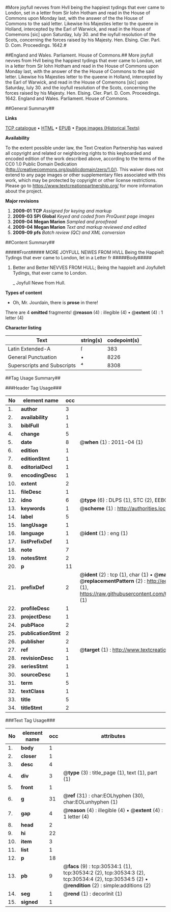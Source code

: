 #More joyfull nevves from Hvll being the happiest tydings that ever came to London, set in a letter from Sir Iohn Hotham and read in the House of Commons upon Monday last, with the answer of the the House of Commons to the said letter. Likewise his Majesties letter to the queene in Holland, intercepted by the Earl of Warwick, and read in the House of Comemons [sic] upon Saturday, Iuly 30. and the ioyfull resolution of the Scots, concerning the forces raised by his Majesty. Hen. Elsing. Cler. Parl. D. Com. Proceedings. 1642.#

##England and Wales. Parliament. House of Commons.##
More joyfull nevves from Hvll being the happiest tydings that ever came to London, set in a letter from Sir Iohn Hotham and read in the House of Commons upon Monday last, with the answer of the the House of Commons to the said letter. Likewise his Majesties letter to the queene in Holland, intercepted by the Earl of Warwick, and read in the House of Comemons [sic] upon Saturday, Iuly 30. and the ioyfull resolution of the Scots, concerning the forces raised by his Majesty. Hen. Elsing. Cler. Parl. D. Com.
Proceedings. 1642.
England and Wales. Parliament. House of Commons.

##General Summary##

**Links**

[TCP catalogue](http://www.ota.ox.ac.uk/tcp/)  • 
[HTML](http://tei.it.ox.ac.uk/tcp/Texts-HTML/free/A51/A51342.html)  • 
[EPUB](http://tei.it.ox.ac.uk/tcp/Texts-EPUB/free/A51/A51342.epub) • 
[Page images (Historical Texts)](https://historicaltexts.jisc.ac.uk/eebo-99826142e)

**Availability**

To the extent possible under law, the Text Creation Partnership has waived all copyright and related or neighboring rights to this keyboarded and encoded edition of the work described above, according to the terms of the CC0 1.0 Public Domain Dedication (http://creativecommons.org/publicdomain/zero/1.0/). This waiver does not extend to any page images or other supplementary files associated with this work, which may be protected by copyright or other license restrictions. Please go to https://www.textcreationpartnership.org/ for more information about the project.

**Major revisions**

1. __2009-01__ __TCP__ *Assigned for keying and markup*
1. __2009-03__ __SPi Global__ *Keyed and coded from ProQuest page images*
1. __2009-04__ __Megan Marion__ *Sampled and proofread*
1. __2009-04__ __Megan Marion__ *Text and markup reviewed and edited*
1. __2009-09__ __pfs__ *Batch review (QC) and XML conversion*

##Content Summary##

#####Front#####
MORE JOYFULL NEWES FROM HVLL Being the Happieſt Tydings that ever came to London, ſet in a Letter fr
#####Body#####

1. Better and Better NEVVES FROM HULL; Being the happieſt and Joyfulleſt Tydings, that ever came to London.

    _ Joyfull Newe from Hull.

**Types of content**

  * Oh, Mr. Jourdain, there is **prose** in there!

There are 4 **omitted** fragments! 
 @__reason__ (4) : illegible (4)  •  @__extent__ (4) : 1 letter (4)

**Character listing**


|Text|string(s)|codepoint(s)|
|---|---|---|
|Latin Extended-A|ſ|383|
|General Punctuation|•|8226|
|Superscripts             and Subscripts|⁴|8308|

##Tag Usage Summary##

###Header Tag Usage###

|No|element name|occ|attributes|
|---|---|---|---|
|1.|__author__|3||
|2.|__availability__|1||
|3.|__biblFull__|1||
|4.|__change__|5||
|5.|__date__|8| @__when__ (1) : 2011-04 (1)|
|6.|__edition__|1||
|7.|__editionStmt__|1||
|8.|__editorialDecl__|1||
|9.|__encodingDesc__|1||
|10.|__extent__|2||
|11.|__fileDesc__|1||
|12.|__idno__|6| @__type__ (6) : DLPS (1), STC (2), EEBO-CITATION (1), PROQUEST (1), VID (1)|
|13.|__keywords__|1| @__scheme__ (1) : http://authorities.loc.gov/ (1)|
|14.|__label__|5||
|15.|__langUsage__|1||
|16.|__language__|1| @__ident__ (1) : eng (1)|
|17.|__listPrefixDef__|1||
|18.|__note__|7||
|19.|__notesStmt__|2||
|20.|__p__|11||
|21.|__prefixDef__|2| @__ident__ (2) : tcp (1), char (1)  •  @__matchPattern__ (2) : ([0-9\-]+):([0-9IVX]+) (1), (.+) (1)  •  @__replacementPattern__ (2) : http://eebo.chadwyck.com/downloadtiff?vid=$1&page=$2 (1), https://raw.githubusercontent.com/textcreationpartnership/Texts/master/tcpchars.xml#$1 (1)|
|22.|__profileDesc__|1||
|23.|__projectDesc__|1||
|24.|__pubPlace__|2||
|25.|__publicationStmt__|2||
|26.|__publisher__|2||
|27.|__ref__|1| @__target__ (1) : http://www.textcreationpartnership.org/docs/. (1)|
|28.|__revisionDesc__|1||
|29.|__seriesStmt__|1||
|30.|__sourceDesc__|1||
|31.|__term__|5||
|32.|__textClass__|1||
|33.|__title__|5||
|34.|__titleStmt__|2||


###Text Tag Usage###

|No|element name|occ|attributes|
|---|---|---|---|
|1.|__body__|1||
|2.|__closer__|1||
|3.|__desc__|4||
|4.|__div__|3| @__type__ (3) : title_page (1), text (1), part (1)|
|5.|__front__|1||
|6.|__g__|31| @__ref__ (31) : char:EOLhyphen (30), char:EOLunhyphen (1)|
|7.|__gap__|4| @__reason__ (4) : illegible (4)  •  @__extent__ (4) : 1 letter (4)|
|8.|__head__|2||
|9.|__hi__|22||
|10.|__item__|3||
|11.|__list__|1||
|12.|__p__|18||
|13.|__pb__|9| @__facs__ (9) : tcp:30534:1 (1), tcp:30534:2 (2), tcp:30534:3 (2), tcp:30534:4 (2), tcp:30534:5 (2)  •  @__rendition__ (2) : simple:additions (2)|
|14.|__seg__|1| @__rend__ (1) : decorInit (1)|
|15.|__signed__|1||
